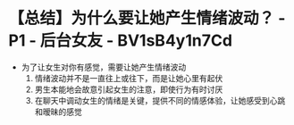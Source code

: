 # 【总结】为什么要让她产生情绪波动？ - P1 - 后台女友 - BV1sB4y1n7Cd

-   为了让女生对你有感觉，需要让她产生情绪波动
    1.  情绪波动并不是一直往上或往下，而是让她心里有起伏
    2.  男生本能地会故意引起女生的注意，即使行为有时讨厌
    3.  在聊天中调动女生的情绪是关键，提供不同的情感体验，让她感受到心跳和暧昧的感觉